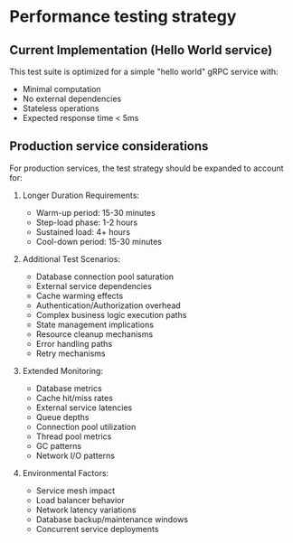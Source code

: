 # Performance testing strategy

## Current Implementation (Hello World service)

This test suite is optimized for a simple "hello world" gRPC service with:

- Minimal computation
- No external dependencies
- Stateless operations
- Expected response time < 5ms

## Production service considerations

For production services, the test strategy should be expanded to account for:

1. Longer Duration Requirements:
   - Warm-up period: 15-30 minutes
   - Step-load phase: 1-2 hours
   - Sustained load: 4+ hours
   - Cool-down period: 15-30 minutes

2. Additional Test Scenarios:
   - Database connection pool saturation
   - External service dependencies
   - Cache warming effects
   - Authentication/Authorization overhead
   - Complex business logic execution paths
   - State management implications
   - Resource cleanup mechanisms
   - Error handling paths
   - Retry mechanisms

3. Extended Monitoring:
   - Database metrics
   - Cache hit/miss rates
   - External service latencies
   - Queue depths
   - Connection pool utilization
   - Thread pool metrics
   - GC patterns
   - Network I/O patterns

4. Environmental Factors:
   - Service mesh impact
   - Load balancer behavior
   - Network latency variations
   - Database backup/maintenance windows
   - Concurrent service deployments
